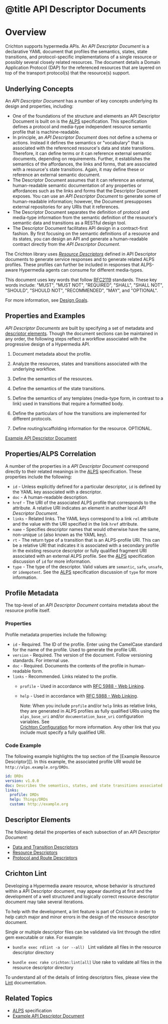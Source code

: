 # @title API Descriptor Documents

# Overview
Crichton supports hypermedia APIs. An _API Descriptor Document_ is a declarative YAML document that profiles the 
semantics, states, state transitions, and protocol-specific implementations of a single resource or possibly several 
closely related resources. The document details a Domain Application Protocol (DAP) for the referenced resources that 
are layered on top of the transport protocol(s) that the resource(s) support.

## Underlying Concepts<a name="underlying-concepts"></a>
An _API Descriptor Document_ has a number of key concepts underlying its design and properties, including:

- One of the foundations of the structure and elements an API Descriptor Document is built on is the 
[ALPS][] specification. This specification defines a protocol and media-type independent 
resource semantic profile that is machine-readable.
- In principle, an _API Descriptor Document_ does not define a schema or actions. Instead it defines the semantics or 
"vocabulary" that is associated with the referenced resource's data and state transitions. Therefore, it can define 
terms or it can reference external semantic documents, depending on requirements. Further, it establishes the semantics 
of the affordances, the links and forms, that are associated with a resource's state transitions. Again, it may define 
these or reference an external semantic document.
- The Descriptor Document assumes that it can reference an external, human-readable semantic documentation of any 
properties or affordances such as the links and forms that the Descriptor Document exposes. You can use an _API 
Descriptor Document_ to generate some of human-readable information; however, the Document presupposes external 
repositories for any URIs that it references.
- The Descriptor Document separates the definition of protocol and media-type information from the semantic definition 
of the resource's semantic data and transitions as a RESTful design tool.
- The Descriptor Document facilitates API design in a contract-first fashion. By first focusing on the semantic 
definitions of a resource and its states, you can design an API and generate a human-readable contract directly from 
the _API Descriptor Document_.

The Crichton library uses [_Resource Descriptors_][] defined in API Descriptor documents to generate service responses 
and to generate related ALPS profiles. These profiles can further be included in responses that ALPS-aware Hypermedia 
agents can consume for different media-types.

This document uses key words that follow [RFC2119](http://tools.ietf.org/html/rfc2119) standards. These key words 
include: "MUST", "MUST NOT", "REQUIRED", "SHALL", "SHALL NOT", "SHOULD", "SHOULD NOT", "RECOMMENDED", "MAY", and 
"OPTIONAL".

For more information, see [Design Goals](roadmap.md#design-goals).

## Properties and Examples<a name="properties-and-examples"></a>
_API Descriptor Documents_ are built by specifying a set of metadata and [descriptor elements](#descriptor-elements). 
Though the document sections can be maintained in any order, the following steps reflect a workflow associated with the 
progressive design of a Hypermedia API. 
1. Document metadata about the profile.

2. Analyze the resources, states and transitions associated with the underlying workflow.

3. Define the semantics of the resources.

4. Define the semantics of the state transitions.

5. Define the semantics of any templates (media-type form, in contrast to a link) used in transitions that require a 
formatted body.

6. Define the particulars of how the transitions are implemented for different protocols.

7. Define routing/scaffolding information for the resource. OPTIONAL.

[Example API Descriptor Document][]

## Properties/ALPS Correlation<a name="properties-alps-correlation"></a>
A number of the properties in a _API Descriptor Document_ correspond directly to their related meanings in the 
[ALPS][] specification. These properties include the following:

- `id` - Unless explicitly defined for a particular descriptor, `id` is defined by the YAML key associated with a 
descriptor.
- `doc` - A human-readable description.
- `href` - The URI of the associated ALPS profile that corresponds to the attribute. A relative URI indicates an element 
in another local _API Descriptor Document_.
- `links` - Related links. The YAML keys correspond to a link `rel` attribute and the value with the URI 
specified in the link `href` attribute.
- `name` - Specifies descriptor names that would otherwise have the same, non-unique `id` (also known as the YAML key).
- `rt` - The return type of a transition that is an ALPS-profile URI. This can be a relative URI that indicates it is 
associated with a secondary profile in the existing resource descriptor or fully qualified fragment URI associated 
with an external ALPS profile. See the [ALPS][] specification discussion of `id` for more information.
- `type` - The type of the descriptor. Valid values are `semantic`, `safe`, `unsafe`, or `idempotent`. See the [ALPS][] 
specification discussion of `type` for more information.

## Profile Metadata<a name="profile-metadata"></a>
The top-level of an _API Descriptor Document_ contains metadata about the resource profile itself.

### Properties<a name="properties"></a>
Profile metadata properties include the following:

- `id` - Required. The ID of the profile. Enter using the CamelCase standard for the name of the profile. Used to 
generate the profile URI.
- `version` - Required. The version of the document. Follow versioning standards. For internal use.
- `doc` - Required. Documents the contents of the profile in human-readable form.
- `links` - Recommended. Links related to the profile.
  - `profile` - Used in accordance with [RFC 5988 - Web Linking](http://tools.ietf.org/html/rfc5988).
  - `help` - Used in accordance with [RFC 5988 - Web Linking](http://tools.ietf.org/html/rfc5988).

    Note: When you include `profile` and/or `help` links as relative links, they are generated in ALPS profiles as
fully qualified URIs using the `alps_base_uri` and/or `documentation_base_uri` configuration variables. See  
[Crichton Configuration](getting_started.md#configuration) for more information. Any other link that you include must 
specify a fully qualified URI.

### Code Example<a name="code-example"></a>
The following example highlights the top section of the [Example Resource Descriptor][]. In this example, the associated 
profile URI would be `http://alps.example.org/DRDs`.

```yaml
id: DRDs
version: v1.0.0
doc: Describes the semantics, states, and state transitions associated with DRDs.
links:
  profile: DRDs
  help: Things/DRDs
  custom: http://example.org
```

## Descriptor Elements<a name="descriptor-elements"></a>
The following detail the properties of each subsection of an _API Descriptor Document_:

- [Data and Transition Descriptors](data_and_transition_descriptors.md)
- [Resource Descriptors](resource_descriptors.md)
- [Protocol and Route Descriptors](protocol_and_route_descriptors.md)

## Crichton Lint<a name="crichton-lint"></a>
Developing a Hypermedia aware resource, whose behavior is structured within a API Descriptor document, may appear 
daunting at first and the development of a well structured and logically correct resource descriptor document may take 
several iterations.

To help with the development, a lint feature is part of Crichton in order to help catch major and minor errors in the 
design of the resource descriptor document.

Single or multiple descriptor files can be validated via lint through the rdlint gem executable or rake. For example:

* `bundle exec rdlint -a (or --all) ` Lint validate all files in the resource descriptor directory

* `bundle exec rake crichton:lint[all]` Use rake to validate all files in the resource descriptor directory

To understand all of the details of linting descriptors files, please view the [Lint](doc/lint.md) documentation.

## Related Topics<a name="related-topics"></a>
- [ALPS][] specification
- [Example API Descriptor Document][]

[ALPS]: http://alps.io/spec/index.html
[_Resource Descriptors_]: resource_descriptors.md
[Example API Descriptor Document]: ../spec/fixtures/resource_descriptors/drds_descriptor_v1.yml
